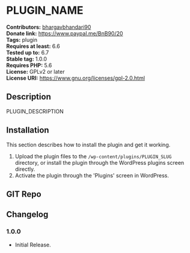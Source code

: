 # PLUGIN_NAME #
**Contributors:** [bhargavbhandari90](https://profiles.wordpress.org/bhargavbhandari90/)  
**Donate link:** https://www.paypal.me/BnB90/20  
**Tags:** plugin  
**Requires at least:** 6.6  
**Tested up to:** 6.7  
**Stable tag:** 1.0.0  
**Requires PHP:** 5.6  
**License:** GPLv2 or later  
**License URI:** https://www.gnu.org/licenses/gpl-2.0.html  

## Description ##

PLUGIN_DESCRIPTION

## Installation ##

This section describes how to install the plugin and get it working.

1. Upload the plugin files to the `/wp-content/plugins/PLUGIN_SLUG` directory, or install the plugin through the WordPress plugins screen directly.
2. Activate the plugin through the 'Plugins' screen in WordPress.

## GIT Repo ##


## Changelog ##

### 1.0.0 ###
* Initial Release.
